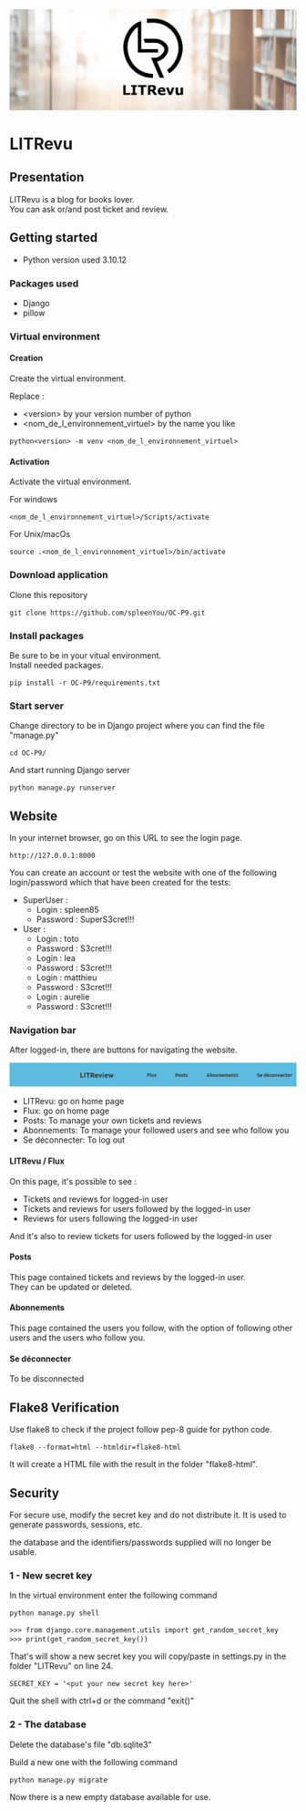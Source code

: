 <img src="images/168805567091_LITrevu banner.png" >

# LITRevu

## Presentation

LITRevu is a blog for books lover.  
You can ask or/and post ticket and review.

## Getting started

- Python version used 3.10.12

### Packages used

- Django
- pillow

### Virtual environment

#### Creation

Create the virtual environment.

Replace :
- \<version> by your version number of python
- <nom_de_l_environnement_virtuel> by the name you like

```
python<version> -m venv <nom_de_l_environnement_virtuel>
```

#### Activation

Activate the virtual environment.

For windows
```
<nom_de_l_environnement_virtuel>/Scripts/activate
```

For Unix/macOs

```
source .<nom_de_l_environnement_virtuel>/bin/activate
```

### Download application


Clone this repository
```
git clone https://github.com/spleenYou/OC-P9.git
```

### Install packages

Be sure to be in your vitual environment.  
Install needed packages.
```
pip install -r OC-P9/requirements.txt
```

### Start server

Change directory to be in Django project where you can find the file "manage.py"
```
cd OC-P9/
```

And start running Django server
```
python manage.py runserver
```


## Website


In your internet browser, go on this URL to see the login page.
```
http://127.0.0.1:8000
```

You can create an account or test the website with one of the following login/password which that have been created for the tests:
- SuperUser :
    - Login : spleen85
    - Password : SuperS3cret!!!
- User :
    - Login : toto
    - Password : S3cret!!!
    - Login : lea
    - Password : S3cret!!!
    - Login : matthieu
    - Password : S3cret!!!
    - Login : aurelie
    - Password : S3cret!!!

### Navigation bar

After logged-in, there are buttons for navigating the website.

<img src="images/nav.png"><br>

- LITRevu: go on home page
- Flux: go on home page
- Posts: To manage your own tickets and reviews
- Abonnements: To manage your followed users and see who follow you
- Se déconnecter: To log out

#### LITRevu / Flux

On this page, it's possible to see :
- Tickets and reviews for logged-in user
- Tickets and reviews for users followed by the logged-in user
- Reviews for users following the logged-in user

And it's also to review tickets for users followed by the logged-in user

#### Posts

This page contained tickets and reviews by the logged-in user.  
They can be updated or deleted.

#### Abonnements

This page contained the users you follow, with the option of following other users and the users who follow you.

#### Se déconnecter

To be disconnected

## Flake8 Verification

Use flake8 to check if the project follow pep-8 guide for python code.

```
flake8 --format=html --htmldir=flake8-html
```

It will create a HTML file with the result in the folder "flake8-html".

## Security

For secure use, modify the secret key and do not distribute it. It is used to generate passwords, sessions, etc.

the database and the identifiers/passwords supplied will no longer be usable.

### 1 - New secret key

In the virtual environment enter the following command

```
python manage.py shell
```
```
>>> from django.core.management.utils import get_random_secret_key
>>> print(get_random_secret_key())
```

That's will show a new secret key you will copy/paste in settings.py in the folder "LITRevu" on line 24.
```
SECRET_KEY = '<put your new secret key here>'
```

Quit the shell with ctrl+d or the command "exit()"

### 2 - The database

Delete the database's file "db.sqlite3"

Build a new one with the following command

```
python manage.py migrate

```

Now there is a new empty database available for use.